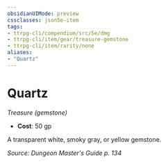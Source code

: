 ```yaml
---
obsidianUIMode: preview
cssclasses: json5e-item
tags:
- ttrpg-cli/compendium/src/5e/dmg
- ttrpg-cli/item/gear/treasure-gemstone
- ttrpg-cli/item/rarity/none
aliases: 
- "Quartz"
---
```

# Quartz
*Treasure (gemstone)*  


- **Cost**: 50 gp

A transparent white, smoky gray, or yellow gemstone.

*Source: Dungeon Master's Guide p. 134*